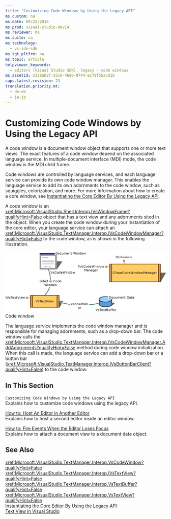 ```yaml
---
title: "Customizing Code Windows by Using the Legacy API"
ms.custom: na
ms.date: 09/22/2016
ms.prod: visual-studio-dev14
ms.reviewer: na
ms.suite: na
ms.technology: 
  - vs-ide-sdk
ms.tgt_pltfrm: na
ms.topic: article
helpviewer_keywords: 
  - editors [Visual Studio SDK], legacy - code windows
ms.assetid: 5328ab2f-55cb-4680-9744-ec79f55acd1b
caps.latest.revision: 23
translation.priority.mt: 
  - de-de
  - ja-jp
---
```

# Customizing Code Windows by Using the Legacy API
A code window is a document window object that supports one or more text views. The exact features of a code window depend on the associated language service. In multiple-document interface (MDI) mode, the code window is the MDI child frame.  
  
 Code windows are controlled by language services, and each language service can provide its own code window manager. This enables the language service to add its own adornments to the code window, such as squiggles, colorization, and more. For more information about how to create a core window, see [Instantiating the Core Editor By Using the Legacy API](../vs140/instantiating-the-core-editor-by-using-the-legacy-api.md).  
  
 A code window is an <xref:Microsoft.VisualStudio.Shell.Interop.IVsWindowFrame?qualifyHint=False> object that has a text view and any adornments sited in the object. When you create the code window during your instantiation of the core editor, your language service can attach an <xref:Microsoft.VisualStudio.TextManager.Interop.IVsCodeWindowManager?qualifyHint=False> to the code window, as is shown in the following illustration.  
  
 ![CodeWindow graphic](../vs140/media/vscodewindow.gif "vscodewindow")  
Code window  
  
 The language service implements the code window manager and is responsible for managing adornments, such as a drop-down bar. The code window calls the <xref:Microsoft.VisualStudio.TextManager.Interop.IVsCodeWindowManager.AddAdornments?qualifyHint=False> method during code window initialization. When this call is made, the language service can add a drop-down bar or a button bar (<xref:Microsoft.VisualStudio.TextManager.Interop.IVsButtonBarClient?qualifyHint=False>) to the code window.  
  
## In This Section  
 `Customizing Code Windows by Using the Legacy API`  
 Explains how to customize code windows using the legacy API.  
  
 [How to: Host An Editor in Another Editor](../vs140/how-to--host-an-editor-in-another-editor.md)  
 Explains how to host a second editor inside an editor window.  
  
 [How to: Fire Events When the Editor Loses Focus](../vs140/how-to--fire-events-when-the-editor-loses-focus.md)  
 Explains how to attach a document view to a document data object.  
  
## See Also  
 <xref:Microsoft.VisualStudio.TextManager.Interop.VsCodeWindow?qualifyHint=False>   
 <xref:Microsoft.VisualStudio.TextManager.Interop.IVsTextView?qualifyHint=False>   
 <xref:Microsoft.VisualStudio.TextManager.Interop.VsTextBuffer?qualifyHint=False>   
 <xref:Microsoft.VisualStudio.TextManager.Interop.VsTextView?qualifyHint=False>   
 [Instantiating the Core Editor By Using the Legacy API](../vs140/instantiating-the-core-editor-by-using-the-legacy-api.md)   
 [Text View in Visual Studio](../vs140/accessing-thetext-view-by-using-the-legacy-api.md)